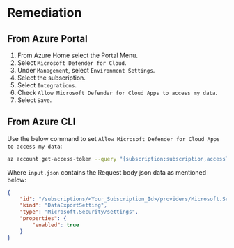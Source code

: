# Remediation

## From Azure Portal

1. From Azure Home select the Portal Menu.
2. Select `Microsoft Defender for Cloud`.
3. Under `Management`, select `Environment Settings`.
4. Select the subscription.
5. Select `Integrations`.
6. Check `Allow Microsoft Defender for Cloud Apps to access my data`.
7. Select `Save`.

## From Azure CLI

Use the below command to set `Allow Microsoft Defender for Cloud Apps to access my data`:

```sh
az account get-access-token --query "{subscription:subscription,accessToken:accessToken}" --out tsv | xargs -L1 bash -c 'curl -X PUT -H "Authorization: Bearer $1" -H "Content-Type: application/json" https://management.azure.com/subscriptions/<subscription_ID>/providers/Microsoft.Security/settings/MCAS?api-version=2021-06-01 -d@"input.json"'
```

Where `input.json` contains the Request body json data as mentioned below:

```json
{
    "id": "/subscriptions/<Your_Subscription_Id>/providers/Microsoft.Security/settings/MCAS", 
    "kind": "DataExportSetting", 
    "type": "Microsoft.Security/settings", 
    "properties": { 
        "enabled": true
    }
}
```
